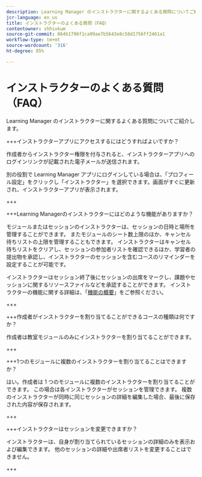 ```yaml
---
description: Learning Manager のインストラクターに関するよくある質問についてご紹介します。
jcr-language: en_us
title: インストラクターのよくある質問（FAQ）
contentowner: shhivkum
source-git-commit: 864b1796f1ca99ae7b5643e8c58d1756ff2461a1
workflow-type: tm+mt
source-wordcount: '316'
ht-degree: 85%

---
```




# インストラクターのよくある質問（FAQ）

Learning Manager のインストラクターに関するよくある質問についてご紹介します。

+++インストラクターアプリにアクセスするにはどうすればよいですか？

作成者からインストラクター権限を付与されると、インストラクターアプリへのログインリンクが記載された電子メールが送信されます。

別の役割で Learning Manager アプリにログインしている場合は、「プロフィール設定」をクリックし「インストラクター」を選択できます。画面がすぐに更新され、インストラクターアプリが表示されます。

+++

+++Learning Managerのインストラクターにはどのような機能がありますか？

モジュールまたはセッションのインストラクターは、セッションの日時と場所を管理することができます。 またモジュールのシート数上限のほか、キャンセル待ちリストの上限を管理することもできます。 インストラクターはキャンセル待ちリストをクリアし、セッションの参加者リストを確認できるほか、学習者の提出物を承認し、インストラクターのセッションを含むコースのリマインダーを設定することが可能です。

インストラクターはセッション終了後にセッションの出席をマークし、課題やセッションに関するリソースファイルなどを承認することができます。 インストラクターの機能に関する詳細は、「[機能の概要](feature-summary/modules.md)」をご参照ください。

+++

+++作成者がインストラクターを割り当てることができるコースの種類は何ですか？

作成者は教室モジュールのみにインストラクターを割り当てることができます。

+++

+++1つのモジュールに複数のインストラクターを割り当てることはできますか？

はい。作成者は 1 つのモジュールに複数のインストラクターを割り当てることができます。 この場合は各インストラクターがセッションを管理できます。 複数のインストラクターが同時に同じセッションの詳細を編集した場合、最後に保存された内容が保存されます。

+++

+++インストラクターはセッションを変更できますか？

インストラクターは、自身が割り当てられているセッションの詳細のみを表示および編集できます。 他のセッションの詳細や出席者リストを変更することはできません。

+++

